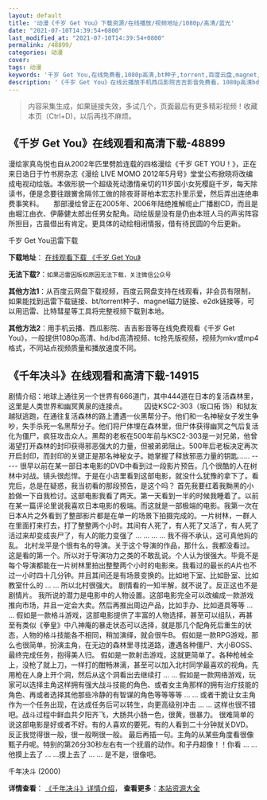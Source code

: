 ```yaml
---
layout: default
title: '动漫《千岁 Get You》下载资源/在线播放/视频地址/1080p/高清/蓝光'
date: "2021-07-10T14:39:54+0800"
last_modified_at: "2021-07-10T14:39:54+0800"
permalink: /48899/
categories: 动漫
cover:
tags: 动漫
keywords: '千岁 Get You,在线免费看,1080p高清,bt种子,torrent,百度云盘,magnet,磁力链,迅雷下载资源'
description: '《千岁 Get You》在线云播放手机西瓜影院吉吉影音免费看，1080p高清bd/hd未删减完整版和tc抢先枪版，mkv/mp4格式，附带bt/torrent种子、magnet/磁力链、百度云盘、网盘资源迅雷下载链接'
---
```


>内容采集生成，如果链接失效，多试几个，页面最后有更多精彩视频！收藏本页（Ctrl+D)，以后再找不麻烦。


## 《千岁 Get You》在线观看和高清下载-48899

漫绘家真岛悦也自从2002年匹里劈脸连载的四格漫绘《千岁 GET YOU！》，正在来日诰日于竹书房杂志《漫绘 LIVE MOMO 2012年5月号》堂堂公布掀晓将改编成电视动绘版。本做形貌一个超级死动激情亲切的11岁国小女死樱庭千岁，每天除读书，便是念要往跟黉舍隔邻工做的除夜哥哥柏本宏志扑里示爱，然后弄出连绝串费事笑料。　　那部漫绘曾正在2005年、2006年陆绝推解缆止广播剧CD，而且是由堀江由衣、伊藤健太郎出任男女配角。动绘版是没有是仍由本班人马的声劣阵容所担目，古晨借出有肯定。更具体的动绘相闭情报，借有待民圆的今后更新。


千岁 Get You迅雷下载

**下载地址**： [在线观看下载 《千岁 Get You》](https://www.993dy.com//vod-detail-id-4720.html) 


**无法下载?**：`如果迅雷因版权原因无法下载，关注微信公众号 `

**其他方法1**：从百度云网盘下载视频，百度云网盘支持在线观看，非会员有限制，如果能找到迅雷下载链接、bt/torrent种子、magnet磁力链接、e2dk链接等，可以用迅雷、比特彗星等工具将完整视频下载到本地。

**其他方法2**：用手机云播、西瓜影院、吉吉影音等在线免费观看《千岁 Get You》，一般提供1080p高清、hd/bd高清视频、tc抢先版视频，视频为mkv或mp4格式，不同站点视频质量和播放速度不同。


## 《千年决斗》在线观看和高清下载-14915

剧情介绍：地球上通往另一个世界有666道门，其中444道在日本的复活森林里，这里是人类世界和幽冥黄泉的连接点。  　　囚徒KSC2-303（坂口拓 饰）和狱友越狱逃跑，在通往复活森林的路上遭遇一伙黑帮分子。他们和一名神秘女子发生争吵，失手杀死一名黑帮分子。他们将尸体埋在森林里，但尸体获得幽冥之气后复活化为僵尸，疯狂攻击众人。黑帮的老板在500年前与KSC2-303是一对兄弟，他曾渴望打开森林的封印获得邪恶强大的力量，但被弟弟阻止。500年后老板决定再次开启封印，而封印的关键正是那名神秘女子。她掌握了释放邪恶力量的钥匙…… ----- 很早以前在某一部日本电影的DVD中看到过一段影片预告。几个很酷的人在树林中对战。镜头很彪悍。于是在小店里看到这部电影，就没什么犹豫的拿下了。看完后，总是在疑惑，我当初看的那段预告，是这个吗？ 首先我要红着我黝黑的小脸做一下自我检讨。这部电影我看了两天。第一天看到一半的时候我睡着了。以前在某一篇评论里说我喜欢日本电影的极端。而这就是一部极端的电影。我第一次在日本A片之外看到了整部影片都是在单一的场景下拍摄完成的。一片树林，一群人在里面打来打去，打了整整两个小时。其间有人死了，有人死了又活了，有人死了活过来却变成丧尸了，有人的能力变强了 … … … … 我不得不承认，这可真他妈的乱。 北村龙平是个很有名的导演。关于这个导演的作品，那什么，我都没看过。这是看的第一个。所以对于导演功力之类的不敢乱说。个人认为很强大。毕竟不是每个导演都能在一片树林里拍出整整两个小时的电影来。我看过的最长的A片也不过一小时四十几分钟。并且其间还是有场景变换的。比如地下室、比如卧室、比如教室什么的 … … 所以北村很强大。 剧情看的一知半解，就不说了。反正这也不是剧情片。 我所说的潜力是电影中的人物设置。这部电影完全可以改编成一款游戏推向市场，并且一定会大卖。然后再推出周边产品，比如手办、比如道具等等 … … 假如是一款格斗游戏，这部电影提供了丰富的人物选择，甚至可以组队，再甚至有类似《拳皇》中八神庵的暴走状态可以选择，就是那几个配角死后重生的状态，人物的格斗技能各不相同，稍加演绎，就会很牛B。 假如是一款RPG游戏，那么也很简单，扮演主角，在无边的森林里寻找道路，遭遇各种僵尸、大小BOSS、最终完成任务，抱得美人归。 假如是一款射击游戏，这就更简单了。各种枪械全上，没枪了就上刀，一样打的酣畅淋漓，甚至可以加入北村同学最喜欢的视角。先用枪在人身上开个洞，然后从这个洞看出去继续打 … … 假如是一款网络游戏，玩家可以选择主角这样拥有强大战斗技能的角色、或者女主角那样的拥有治疗技能的角色、再或者选择其他那些冷静的有智谋的角色等等等等 … … 或者干脆让女主角作为一个任务出现，在达成任务后可以转生，向更高级别冲击 … … 这样也很不错吧。战斗过程中鲜血共夕阳齐飞，大肠共小肠一色，很黄，很暴力。 很难简单的说这部电影是好或者不好。有的人喜欢的要死。有的人看到二十分钟就关DVD。反正我觉得很一般，很一般啊很一般。 最后再插一句。主角的从某些角度看很像甄子丹呢。特别的第26分30秒左右有一个抚眉的动作。和子丹超像！！你看 … … 他摸上去了 … …摸上去了 … … 是不是，很像吧。


千年决斗 (2000)

**详情查看**： [《千年决斗》详情介绍](/movie/14915/)， **查看更多**：[本站资源大全](/movie/t/all/)

